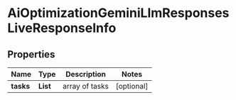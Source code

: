 # AiOptimizationGeminiLlmResponsesLiveResponseInfo


## Properties

| Name | Type | Description | Notes |
|------------ | ------------- | ------------- | -------------|
**tasks** | **List<AiOptimizationGeminiLlmResponsesLiveTaskInfo>** | array of tasks |[optional]|